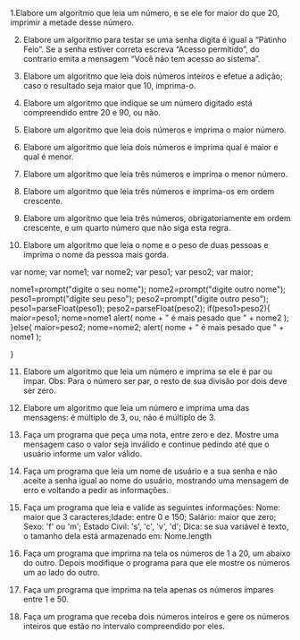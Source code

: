 1.Elabore um algoritmo que leia um número, e se ele for maior do que 20, imprimir a metade desse número.


2. Elabore um algoritmo para testar se uma senha digita é igual a “Patinho Feio”. Se a senha estiver correta escreva “Acesso permitido”, do contrario emita a mensagem “Você não tem acesso ao sistema”.


3. Elabore um algoritmo que leia dois números inteiros e efetue a adição; caso o resultado seja maior que 10, imprima-o.


4. Elabore um algoritmo que indique se um número digitado está compreendido entre 20 e 90, ou não.


5. Elabore um algoritmo que leia dois números e imprima o maior número.


6. Elabore um algoritmo que leia dois números e imprima qual é maior e qual é menor.


7. Elabore um algoritmo que leia três números e imprima o menor número.


8. Elabore um algoritmo que leia três números e imprima-os em ordem crescente.


9. Elabore um algoritmo que leia três números, obrigatoriamente em ordem crescente, e um quarto número que não siga esta regra. 


10. Elabore um algoritmo que leia o nome e o peso de duas pessoas e imprima o nome da pessoa mais gorda.

var nome;
var nome1;
var nome2;
var peso1;
var peso2;
var maior;

nome1=prompt("digite o seu nome");
nome2=prompt("digite outro nome");
peso1=prompt("digite seu peso");
peso2=prompt("digite outro peso");
peso1=parseFloat(peso1);
peso2=parseFloat(peso2);
if(peso1>peso2){
    maior=peso1;
    nome=nome1
    alert(  nome + " é mais pesado que " + nome2 );
}else{
    maior=peso2;
    nome=nome2;
    alert(  nome + " é mais pesado que " + nome1 );

}

11. Elabore um algoritmo que leia um número e imprima se ele é par ou ímpar. Obs: Para o número ser par, o resto de sua divisão por dois deve ser zero.


12. Elabore um algoritmo que leia um número e imprima uma das mensagens: é múltiplo de 3, ou, não é múltiplo de 3.


13. Faça um programa que peça uma nota, entre zero e dez. Mostre uma mensagem caso o valor seja inválido e continue pedindo até que o usuário informe um valor válido.


14. Faça um programa que leia um nome de usuário e a sua senha e não aceite a senha igual ao nome do usuário, mostrando uma mensagem de erro e voltando a pedir as informações.


15. Faça um programa que leia e valide as seguintes informações:
Nome: maior que 3 caracteres;Idade: entre 0 e 150;
Salário: maior que zero; 
Sexo: 'f' ou 'm';
Estado Civil: 's', 'c', 'v', 'd';
Dica: se sua variável é texto, o tamanho dela está armazenado em: Nome.length


16. Faça um programa que imprima na tela os números de 1 a 20, um abaixo do outro. Depois modifique o programa para que ele mostre os números um ao lado do outro.


17. Faça um programa que imprima na tela apenas os números ímpares entre 1 e 50.


18. Faça um programa que receba dois números inteiros e gere os números inteiros que estão no intervalo compreendido por eles.